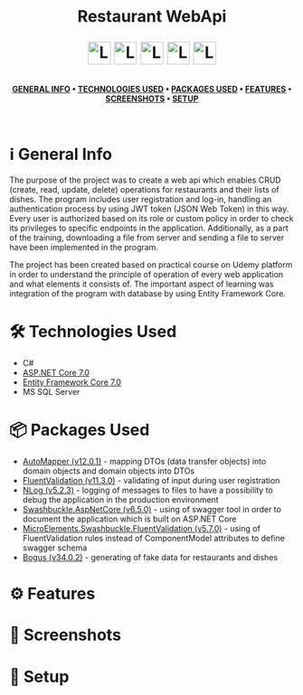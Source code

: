 <br />
<h1>
<p align="center">
  <br>Restaurant WebApi 
</p>
<p align="center">
    <img src="https://raw.githubusercontent.com/gildean/foodicon/HEAD/favicons/Hamburger.ico" alt="Logo" width="40" height="40">
    <img src="https://raw.githubusercontent.com/gildean/foodicon/HEAD/favicons/French_Fries.ico" alt="Logo" width="40" height="40">
    <img src="https://raw.githubusercontent.com/gildean/foodicon/HEAD/favicons/Green_Salad.ico" alt="Logo" width="40" height="40">
    <img src="https://raw.githubusercontent.com/gildean/foodicon/HEAD/favicons/Slice_Of_Pizza.ico" alt="Logo" width="40" height="40">
    <img src="https://raw.githubusercontent.com/gildean/foodicon/HEAD/favicons/Taco.ico" alt="Logo" width="40" height="40">
</p>  
</h1>
</p>
<div align="center">

**[GENERAL INFO](#information_source-general-info) • 
[TECHNOLOGIES USED](#hammer_and_wrench-technologies-used) • 
[PACKAGES USED](#packagepackages-used) • 
[FEATURES](#gear-features) • 
[SCREENSHOTS](#camera_flash-screenshots) • 
[SETUP](#rocket-setup)**
</div>
<br />

# :information_source: General Info
The purpose of the project was to create a web api which enables CRUD (create, read, update, delete) operations for restaurants and their lists of dishes. The program includes user registration and log-in, handling an authentication process by using JWT token (JSON Web Token) in this way. Every user is authorized based on its role or custom policy in order to check its privileges to specific endpoints in the application. Additionally, as a part of the training, downloading a file from server and sending a file to server have been implemented in the program.

The project has been created based on practical course on Udemy platform in order to understand the principle of operation of every web application and what elements it consists of. The important aspect of learning was integration of the program with database by using Entity Framework Core.

# :hammer_and_wrench: Technologies Used
- C#
- [ASP.NET Core 7.0](https://github.com/dotnet/aspnetcore)
- [Entity Framework Core 7.0](https://github.com/dotnet/efcore)
- MS SQL Server

# :package:	Packages Used
- [AutoMapper (v12.0.1)](https://github.com/AutoMapper/AutoMapper) -  mapping DTOs (data transfer objects) into domain objects and domain objects into DTOs
- [FluentValidation (v11.3.0)](https://github.com/FluentValidation/FluentValidation) - validating of input during user registration
- [NLog (v5.2.3)](https://github.com/NLog/NLog) - logging of messages to files to have a possibility to debug the application in the production environment
- [Swashbuckle.AspNetCore (v6.5.0)](https://github.com/domaindrivendev/Swashbuckle.AspNetCore/tree/master) - using of swagger tool in order to document the application which is built on ASP.NET Core
- [MicroElements.Swashbuckle.FluentValidation (v5.7.0)](https://github.com/micro-elements/MicroElements.Swashbuckle.FluentValidation) - using of FluentValidation rules instead of ComponentModel attributes to define swagger schema
- [Bogus (v34.0.2)](https://github.com/bchavez/Bogus) - generating of fake data for restaurants and dishes


# :gear: Features

# :camera_flash: Screenshots

# :rocket: Setup
